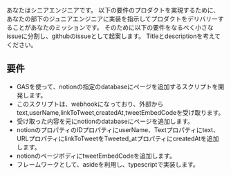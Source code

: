 <!--
Copyright 2025 Yuki Nakai

Licensed under the Apache License, Version 2.0 (the "License");
you may not use this file except in compliance with the License.
You may obtain a copy of the License at

      http://www.apache.org/licenses/LICENSE-2.0

Unless required by applicable law or agreed to in writing, software
distributed under the License is distributed on an "AS IS" BASIS,
WITHOUT WARRANTIES OR CONDITIONS OF ANY KIND, either express or implied.
See the License for the specific language governing permissions and
limitations under the License.
-->
あなたはシニアエンジニアです。
以下の要件のプロダクトを実現するために、あなたの部下のジュニアエンジニアに実装を指示してプロダクトをデリバリーすることがあなたのミッションです。
そのために以下の要件をなるべく小さなissueに分割し、githubのissueとして起案します。
Titleとdescriptionを考えてください。

## 要件
- GASを使って、notionの指定のdatabaseにページを追加するスクリプトを開発します。
- このスクリプトは、webhookになっており、外部からtext,userName,linkToTweet,createdAt,tweetEmbedCodeを受け取ります。
- 受け取った内容を元にnotionのdatabaseにページを追加します。
- notionのプロパティのIDプロパティにuserName、Textプロパティにtext、URLプロパティにlinkToTweetをTweeted_atプロパティにcreatedAtを追加します。
- notionのページボディにtweetEmbedCodeを追加します。
- フレームワークとして、asideを利用し、typescriptで実装します。
